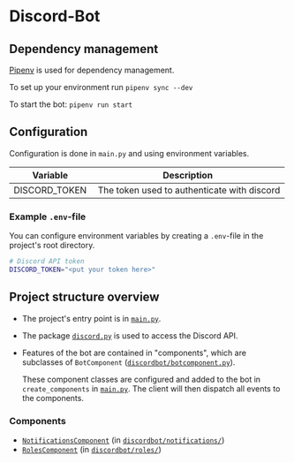 # Discord-Bot

## Dependency management
[Pipenv](https://pipenv.pypa.io/en/latest/install/#installing-pipenv) is used for dependency management.

To set up your environment run `pipenv sync --dev`

To start the bot: `pipenv run start`

## Configuration
Configuration is done in `main.py` and using environment variables.

Variable | Description
---------|------------
DISCORD_TOKEN | The token used to authenticate with discord

### Example `.env`-file

You can configure environment variables by creating a `.env`-file in the project's root directory.

```sh
# Discord API token
DISCORD_TOKEN="<put your token here>"
```

## Project structure overview
* The project's entry point is in [`main.py`](./main.py).
* The package [`discord.py`](https://pypi.org/project/discord.py/) is used to access the Discord API.
* Features of the bot are contained in "components", which are subclasses of `BotComponent` ([`discordbot/botcomponent.py`](./discordbot/botcomponent.py)).

  These component classes are configured and added to the bot in `create_components` in [`main.py`](./main.py).
  The client will then dispatch all events to the components.

### Components

* [`NotificationsComponent`](./discordbot/notifications/__init__.py) (in [`discordbot/notifications/`](./discordbot/notifications/))
* [`RolesComponent`](./discordbot/roles/__init__.py) (in [`discordbot/roles/`](./discordbot/notifications/))
